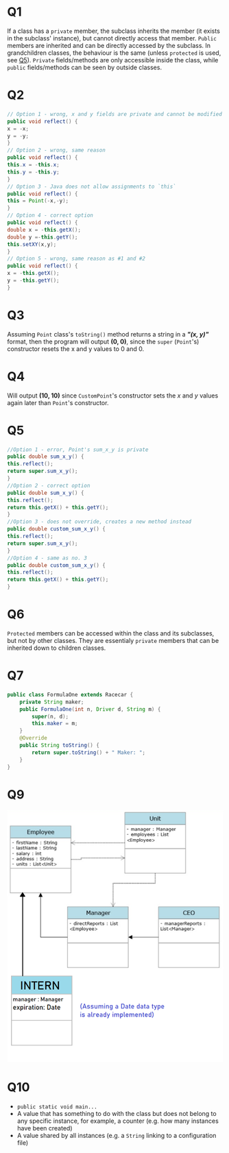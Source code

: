 # Q1
If a class has a `private` member, the subclass inherits the member (it exists in the subclass' instance), but cannot directly access that member. `Public` members are inherited and can be directly accessed by the subclass. In grandchildren classes, the behaviour is the same (unless `protected` is used, see [Q5](#q5)). `Private` fields/methods are only accessible inside the class, while `public` fields/methods can be seen by outside classes.
# Q2
```java
// Option 1 - wrong, x and y fields are private and cannot be modified by the subclass
public void reflect() {
x = -x;
y = -y;
}
// Option 2 - wrong, same reason
public void reflect() {
this.x = -this.x;
this.y = -this.y;
}
// Option 3 - Java does not allow assignments to `this`
public void reflect() {
this = Point(-x,-y);
}
// Option 4 - correct option
public void reflect() {
double x = -this.getX();
double y =-this.getY();
this.setXY(x,y);
}
// Option 5 - wrong, same reason as #1 and #2
public void reflect() {
x = -this.getX();
y = -this.getY();
}
```
# Q3
Assuming `Point` class's `toString()` method returns a string in a ***"(x, y)"*** format, then the program will output __(0, 0)__, since the `super` (`Point`'s) constructor resets the x and y values to 0 and 0.
# Q4
Will output __(10, 10)__ since `CustomPoint`'s constructor sets the *x* and *y* values again later than `Point`'s constructor.
# Q5
```java
//Option 1 - error, Point's sum_x_y is private
public double sum_x_y() {
this.reflect();
return super.sum_x_y();
}
//Option 2 - correct option
public double sum_x_y() {
this.reflect();
return this.getX() + this.getY();
}
//Option 3 - does not override, creates a new method instead
public double custom_sum_x_y() {
this.reflect();
return super.sum_x_y();
}
//Option 4 - same as no. 3
public double custom_sum_x_y() {
this.reflect();
return this.getX() + this.getY();
}
```
# Q6
`Protected` members can be accessed within the class and its subclasses, but not by other classes. They are essentialy `private` members that can be inherited down to children classes.
# Q7
```java
public class FormulaOne extends Racecar {
    private String maker;
    public FormulaOne(int n, Driver d, String m) {
        super(n, d);
        this.maker = m;
    }
    @Override
    public String toString() {
        return super.toString() + " Maker: ";
    }
}
```
# Q9
![UML](uml.png)
# Q10

* `public static void main...`
* A value that has something to do with the class but does not belong to any specific instance, for example, a counter (e.g. how many instances have been created)
* A value shared by all instances (e.g. a `String` linking to a configuration file)
